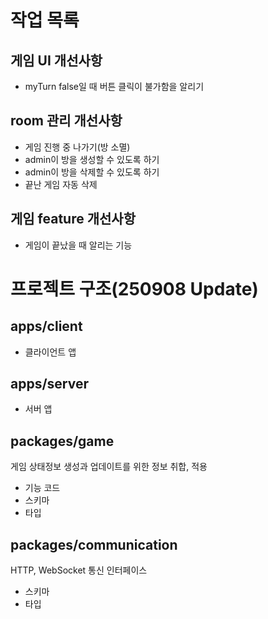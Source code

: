# 작업 목록

## 게임 UI 개선사항

- myTurn false일 때 버튼 클릭이 불가함을 알리기

## room 관리 개선사항

- 게임 진행 중 나가기(방 소멸)
- admin이 방을 생성할 수 있도록 하기
- admin이 방을 삭제할 수 있도록 하기
- 끝난 게임 자동 삭제

## 게임 feature 개선사항

- 게임이 끝났을 때 알리는 기능

# 프로젝트 구조(250908 Update)

## apps/client

- 클라이언트 앱

## apps/server

- 서버 앱

## packages/game

게임 상태정보 생성과 업데이트를 위한 정보 취합, 적용
 - 기능 코드
 - 스키마
 - 타입

## packages/communication

HTTP, WebSocket 통신 인터페이스
 - 스키마
 - 타입

